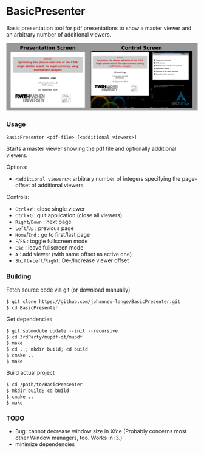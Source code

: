 BasicPresenter
==============

Basic presentation tool for pdf presentations to show a master viewer and an arbitrary number of
additional viewers.

![Screenshot](https://raw.githubusercontent.com/johannes-lange/BasicPresenter/master/example-usage.png)

### Usage ###
    BasicPresenter <pdf-file> [<additional viewers>]
Starts a master viewer showing the pdf file and optionally additional viewers.

Options:

- `<additional viewers>`: arbitrary number of integers specifying the page-offset
  of additional viewers

Controls:

- `Ctrl`+`W`     : close single viewer
- `Ctrl`+`Q`     : quit application (close all viewers)
- `Right`/`Down` : next page
- `Left`/`Up`    : previous page
- `Home`/`End`   : go to first/last page
- `F`/`F5`       : toggle fullscreen mode
- `Esc`          : leave fullscreen mode
- `A`            : add viewer (with same offset as active one)
- `Shift`+`Left`/`Right`: De-/Increase viewer offset


### Building ###
Fetch source code via git (or download manually)

    $ git clone https://github.com/johannes-lange/BasicPresenter.git
    $ cd BasicPresenter

Get dependencies

    $ git submodule update --init --recursive
    $ cd 3rdParty/mupdf-qt/mupdf
    $ make
    $ cd ..; mkdir build; cd build
    $ cmake ..
    $ make

Build actual project

    $ cd /path/to/BasicPresenter
    $ mkdir build; cd build
    $ cmake ..
    $ make

### TODO ###
- Bug: cannot decrease window size in Xfce (Probably concerns most other Window
managers, too. Works in i3.)
- minimize dependencies
